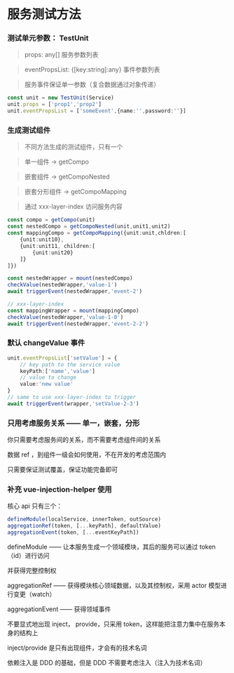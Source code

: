 # 服务测试方法

### 测试单元参数： TestUnit

> props: any[] 服务参数列表

> eventPropsList: {[key:string]:any} 事件参数列表

> 服务事件保证单一参数（复合数据通过对象传递）

```Typescript
const unit = new TestUnit(Service)
unit.props = ['prop1','prop2']
unit.eventPropsList = ['someEvent',{name:'',password:''}]
```

### 生成测试组件

> 不同方法生成的测试组件，只有一个

> 单一组件 -> getCompo

> 嵌套组件 -> getCompoNested

> 嵌套分形组件 -> getCompoMapping

> 通过 xxx-layer-index 访问服务内容

```Typescript
const compo = getCompo(unit)
const nestedCompo = getCompoNested(unit,unit1,unit2)
const mappingCompo = getCompoMapping({unit:unit,chldren:[
    {unit:unit10},
    {unit:unit11, children:[
        {unit:unit20}
    ]}
]})

const nestedWrapper = mount(nestedCompo)
checkValue(nestedWrapper,'value-1')
await triggerEvent(nestedWrapper,'event-2')

// xxx-layer-index
const mappingWrapper = mount(mappingCompo)
checkValue(nestedWrapper,'value-1-0')
await triggerEvent(nestedWrapper,'event-2-2')
```

### 默认 changeValue 事件

```Typescript
unit.eventPropsList['setValue'] = {
    // key path to the service value
    keyPath:['name','value']
    // value to change
    value:'new value'
}
// same to use xxx-layer-index to trigger
await triggerEvent(wrapper,'setValue-2-3')
```

### 只用考虑服务关系 —— 单一，嵌套，分形

你只需要考虑服务间的关系，而不需要考虑组件间的关系

数据 ref ，到组件一级会如何使用，不在开发的考虑范围内

只需要保证测试覆盖，保证功能完备即可

### 补充 vue-injection-helper 使用

核心 api 只有三个：

```Typescript
defineModule(localService, innerToken, outSource)
aggregationRef(token, [...keyPath], defaultValue)
aggregationEvent(token, [...eventKeyPath])
```

defineModule —— 让本服务生成一个领域模块，其后的服务可以通过 token（id）进行访问

并获得完整控制权

aggregationRef —— 获得模块核心领域数据，以及其控制权，采用 actor 模型进行变更（watch）

aggregationEvent —— 获得领域事件

不要显式地出现 inject， provide，只采用 token，这样能把注意力集中在服务本身的结构上

inject/provide 是只有出现组件，才会有的技术名词

依赖注入是 DDD 的基础，但是 DDD 不需要考虑注入（注入为技术名词）
